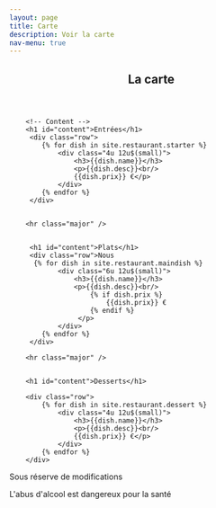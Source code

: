 ```yaml
---
layout: page
title: Carte
description: Voir la carte
nav-menu: true
---
```



<!-- Main -->
<div id="main" class="alt">

<!-- One -->
<section id="one">
	<div class="inner">
		<header class="major">
			<h1>La carte</h1>
		</header>

        <!-- Content -->
        <h1 id="content">Entrées</h1>
         <div class="row">
            {% for dish in site.restaurant.starter %}
                <div class="4u 12u$(small)">
                    <h3>{{dish.name}}</h3>
                    <p>{{dish.desc}}<br/>
                    {{dish.prix}} €</p>
                </div>
            {% endfor %} 
         </div>
        
        
        <hr class="major" />
        
        
         <h1 id="content">Plats</h1>	
         <div class="row">Nous
          {% for dish in site.restaurant.maindish %}
                <div class="6u 12u$(small)">
                    <h3>{{dish.name}}</h3>
                    <p>{{dish.desc}}<br/>
                        {% if dish.prix %}
                            {{dish.prix}} €
                        {% endif %}
                     </p>
                </div>
            {% endfor %} 
         </div>
        
        <hr class="major" />
        
        
        <h1 id="content">Desserts</h1>
        
        <div class="row">
            {% for dish in site.restaurant.dessert %}
                <div class="4u 12u$(small)">
                    <h3>{{dish.name}}</h3>
                    <p>{{dish.desc}}<br/>
                    {{dish.prix}} €</p>
                </div>
            {% endfor %} 
        </div>


<p>Sous réserve de modifications</p>
<p>L'abus d'alcool est dangereux pour la santé</p>
</div>
</section>

</div>